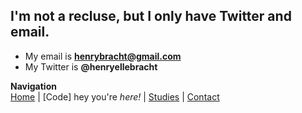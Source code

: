 ## I'm not a recluse, but I only have Twitter and email.
* My email is **henrybracht@gmail.com**
* My Twitter is **@henryellebracht**

**Navigation**  
[Home](README.md) | [Code] hey you're _here!_ | [Studies](studies.md) | [Contact](contact.md)
